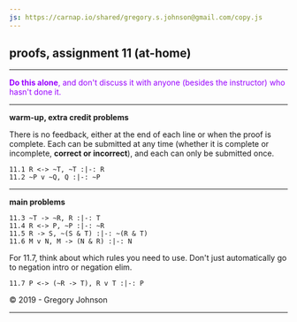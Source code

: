 ```yaml
---
js: https://carnap.io/shared/gregory.s.johnson@gmail.com/copy.js
--- 
```


## proofs, assignment 11 (at-home)

---

<font color="#9900FF">**Do this alone**, and don't discuss it with anyone (besides the instructor) who hasn't done it.</font>

---

**warm-up, extra credit problems**

There is no feedback, either at the end of each line or when the proof is complete. Each can be submitted at any time (whether it is complete or incomplete, **correct or incorrect**), and each can only be submitted once.

~~~{.ProofChecker .JohnsonSL options="fonts tabindent render exam" guides="fitch" feedback="none" points="1" late-credit="1"}
11.1 R <-> ~T, ~T :|-: R 
11.2 ~P v ~Q, Q :|-: ~P 
~~~

---

**main problems**

~~~{.ProofChecker .JohnsonSL options="fonts tabindent" guides="fitch" points="20" late-credit="15"}
11.3 ~T -> ~R, R :|-: T
11.4 R <-> P, ~P :|-: ~R
11.5 R -> S, ~(S & T) :|-: ~(R & T)
11.6 M v N, M -> (N & R) :|-: N
~~~


For 11.7, think about which rules you need to use. Don't just automatically go to negation intro or negation elim.

~~~{.ProofChecker .JohnsonSL options="fonts tabindent" guides="fitch" points="20" late-credit="15"}
11.7 P <-> (~R -> T), R v T :|-: P 
~~~

<p>&copy; 2019 - <script>document.write(new Date().getFullYear())</script> Gregory Johnson</p>

---